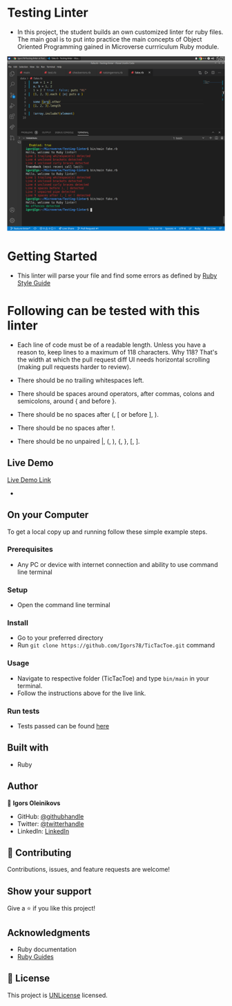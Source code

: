 # Testing Linter

- In this project, the student builds an own customized linter for ruby files.
  The main goal is to put into practice the main concepts of Object Oriented
  Programming gained in Microverse currriculum Ruby module.

![screenshot](screenshot.png)

# Getting Started

- This linter will parse your file and find some errors as defined by [Ruby Style Guide](https://github.com/github/rubocop-github/blob/master/STYLEGUIDE.md)

# Following can be tested with this linter

- Each line of code must be of a readable length. Unless you have a reason to, keep lines to a maximum of 118 characters. Why 118? That's the width at which the pull request diff UI needs horizontal scrolling (making pull requests harder to review).

- There should be no trailing whitespaces left.

- There should be spaces around operators, after commas, colons and semicolons, around { and before }.

- There should be no spaces after (, [ or before ], ).

- There should be no spaces after !.

- There should be no unpaired |, (, ), {, }, [, ].




## Live Demo

[Live Demo Link]()

-

## On your Computer

To get a local copy up and running follow these simple example steps.

### Prerequisites

- Any PC or device with internet connection and ability to use command line
  terminal

### Setup

- Open the command line terminal

### Install

- Go to your preferred directory
- Run `git clone https://github.com/Igors78/TicTacToe.git` command

### Usage

- Navigate to respective folder (TicTacToe) and type `bin/main` in your
  terminal.
- Follow the instructions above for the live link.

### Run tests

- Tests passed can be found [here]()

## Built with

- Ruby

## Author

👤 **Igors Oleinikovs**

- GitHub: [@githubhandle](https://github.com/Igors78)
- Twitter: [@twitterhandle](https://twitter.com/oleinikovs)
- LinkedIn: [LinkedIn](https://www.linkedin.com/in/igors-oleinikovs-17a10958/)

## 🤝 Contributing

Contributions, issues, and feature requests are welcome!

## Show your support

Give a ⭐️ if you like this project!

## Acknowledgments

- Ruby documentation
- [Ruby Guides](https://www.rubyguides.com/)

## 📝 License

This project is [UNLicense](./LICENSE) licensed.
